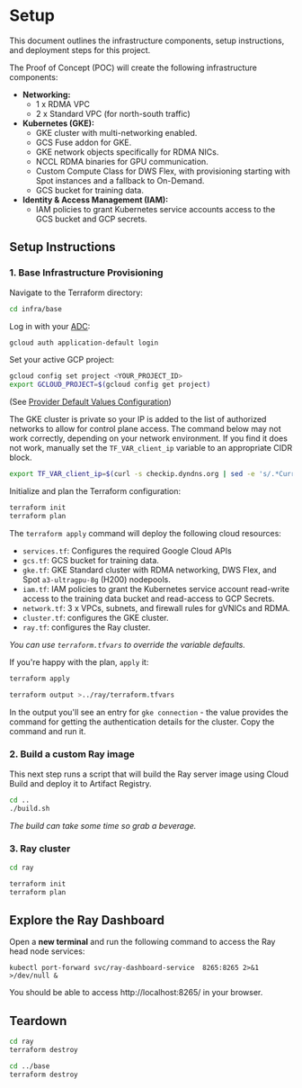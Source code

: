 # Setup

This document outlines the infrastructure components, setup instructions, and
deployment steps for this project.

The Proof of Concept (POC) will create the following infrastructure components:

- **Networking:**
  - 1 x RDMA VPC
  - 2 x Standard VPC (for north-south traffic)
- **Kubernetes (GKE):**
  - GKE cluster with multi-networking enabled.
  - GCS Fuse addon for GKE.
  - GKE network objects specifically for RDMA NICs.
  - NCCL RDMA binaries for GPU communication.
  - Custom Compute Class for DWS Flex, with provisioning starting with Spot
    instances and a fallback to On-Demand.
  - GCS bucket for training data.
- **Identity & Access Management (IAM):**
  - IAM policies to grant Kubernetes service accounts access to the GCS bucket
    and GCP secrets.

## Setup Instructions

### 1. Base Infrastructure Provisioning

Navigate to the Terraform directory:

```bash
cd infra/base
```

Log in with your
[ADC](https://cloud.google.com/docs/authentication/provide-credentials-adc):

```sh
gcloud auth application-default login
```

Set your active GCP project:

```sh
gcloud config set project <YOUR_PROJECT_ID>
export GCLOUD_PROJECT=$(gcloud config get project)
```

(See
[Provider Default Values Configuration](https://registry.terraform.io/providers/hashicorp/google/latest/docs/guides/provider_reference#provider-default-values-configuration))

The GKE cluster is private so your IP is added to the list of authorized
networks to allow for control plane access. The command below may not work
correctly, depending on your network environment. If you find it does not work,
manually set the `TF_VAR_client_ip` variable to an appropriate CIDR block.

```sh
export TF_VAR_client_ip=$(curl -s checkip.dyndns.org | sed -e 's/.*Current IP Address: //' -e 's/<.*$//')/32
```

Initialize and plan the Terraform configuration:

```sh
terraform init
terraform plan
```

The `terraform apply` command will deploy the following cloud resources:

- `services.tf`: Configures the required Google Cloud APIs
- `gcs.tf`: GCS bucket for training data.
- `gke.tf`: GKE Standard cluster with RDMA networking, DWS Flex, and Spot
  `a3-ultragpu-8g` (H200) nodepools.
- `iam.tf`: IAM policies to grant the Kubernetes service account read-write
  access to the training data bucket and read-access to GCP Secrets.
- `network.tf`: 3 x VPCs, subnets, and firewall rules for gVNICs and RDMA.
- `cluster.tf`: configures the GKE cluster.
- `ray.tf`: configures the Ray cluster.

_You can use `terraform.tfvars` to override the variable defaults._

If you're happy with the plan, `apply` it:

```sh
terraform apply
```

```sh
terraform output >../ray/terraform.tfvars
```

In the output you'll see an entry for `gke connection` - the value provides the
command for getting the authentication details for the cluster. Copy the command
and run it.

### 2. Build a custom Ray image

This next step runs a script that will build the Ray server image using Cloud
Build and deploy it to Artifact Registry.

```sh
cd ..
./build.sh
```

_The build can take some time so grab a beverage._

### 3. Ray cluster

```sh
cd ray
```

```sh
terraform init
terraform plan
```

## Explore the Ray Dashboard

Open a **new terminal** and run the following command to access the Ray head
node services:

```
kubectl port-forward svc/ray-dashboard-service  8265:8265 2>&1 >/dev/null &
```

You should be able to access http://localhost:8265/ in your browser.

## Teardown

```sh
cd ray
terraform destroy
```

```sh
cd ../base
terraform destroy
```
